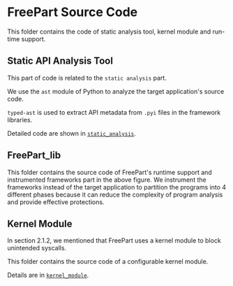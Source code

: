 
# **FreePart Source Code**
This folder contains the code of static analysis tool, kernel module and run-time support.

## **Static API Analysis Tool**
This part of code is related to the `static analysis` part.

We use the `ast` module of Python to analyze the target application's source code. 

`typed-ast` is used to extract API metadata from `.pyi` files in the framework libraries.

Detailed code are shown in [`static_analysis`](static_analysis).

## **FreePart_lib**
This folder contains the source code of FreePart's runtime support and instrumented frameworks part in the above figure. We instrument the frameworks instead of the target application to partition the programs into 4 different phases because it can reduce the complexity of program analysis and provide effective protections.

## **Kernel Module**
In section 2.1.2, we mentioned that FreePart uses a kernel module to block unintended syscalls. 

This folder contains the source code of a configurable kernel module.

Details are in [`kernel_module`](kernel_module).
